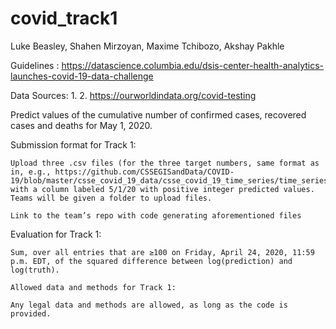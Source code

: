 # covid_track1
Luke Beasley, Shahen Mirzoyan, Maxime Tchibozo, Akshay Pakhle

Guidelines : https://datascience.columbia.edu/dsis-center-health-analytics-launches-covid-19-data-challenge

Data Sources:
1.
2. https://ourworldindata.org/covid-testing

Predict values of the cumulative number of confirmed cases, recovered cases and deaths for May 1, 2020.

Submission format for Track 1:

    Upload three .csv files (for the three target numbers, same format as in, e.g., https://github.com/CSSEGISandData/COVID-19/blob/master/csse_covid_19_data/csse_covid_19_time_series/time_series_covid19_confirmed_global.csv, with a column labeled 5/1/20 with positive integer predicted values. Teams will be given a folder to upload files.

    Link to the team’s repo with code generating aforementioned files

Evaluation for Track 1:

    Sum, over all entries that are ≥100 on Friday, April 24, 2020, 11:59 p.m. EDT, of the squared difference between log(prediction) and log(truth).

    Allowed data and methods for Track 1:

    Any legal data and methods are allowed, as long as the code is provided.
